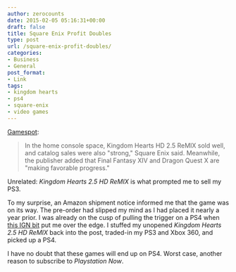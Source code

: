 ```yaml
---
author: zerocounts
date: 2015-02-05 05:16:31+00:00
draft: false
title: Square Enix Profit Doubles
type: post
url: /square-enix-profit-doubles/
categories:
- Business
- General
post_format:
- Link
tags:
- kingdom hearts
- ps4
- square-enix
- video games
---
```


[Gamespot](http://www.gamespot.com/articles/square-enix-profit-doubles/1100-6425111/):



<blockquote>In the home console space, Kingdom Hearts HD 2.5 ReMIX sold well, and catalog sales were also "strong," Square Enix said. Meanwhile, the publisher added that Final Fantasy XIV and Dragon Quest X are "making favorable progress."</blockquote>



Unrelated: _Kingdom Hearts 2.5 HD ReMIX_ is what prompted me to sell my PS3.

To my surprise, an Amazon shipment notice informed me that the game was on its way. The pre-order had slipped my mind as I had placed it nearly a year prior. I was already on the cusp of pulling the trigger on a PS4 when [this IGN bit](http://m.ign.com/articles/2014/12/02/first-kingdom-hearts-games-could-still-hit-ps4-and-xbox-one) put me over the edge. I stuffed my unopened _Kingdom Hearts 2.5 HD ReMIX_ back into the post, traded-in my PS3 and Xbox 360, and picked up a PS4.

I have no doubt that these games will end up on PS4. Worst case, another reason to subscribe to _Playstation Now_.
